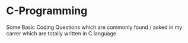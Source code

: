 # C-Programming
Some Basic Coding Questions which are commonly found / asked in my carrer which are totally written in C language
